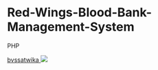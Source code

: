 # Red-Wings-Blood-Bank-Management-System
PHP


<a href="https://github.com/bvssatwika">
  bvssatwika
  <img src="https://github.com/bvssatwika.png?size=10">
</a>
